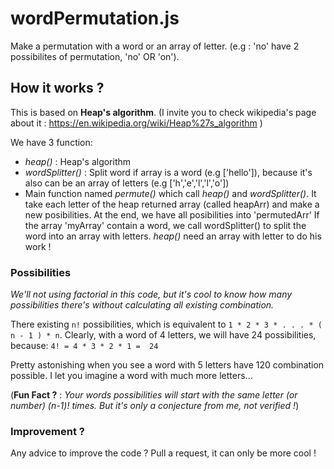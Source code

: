 # wordPermutation.js
Make a permutation with a word or an array of letter. (e.g : 'no' have 2 possibilites of permutation, 'no' OR 'on').

## How it works ?

This is based on **Heap's algorithm**. (I invite you to check wikipedia's page about it : https://en.wikipedia.org/wiki/Heap%27s_algorithm )

We have 3 function: 
  * *heap()* : Heap's algorithm 
  * *wordSplitter()* : Split word if array is a word (e.g ['hello']), because it's also can be an array of letters (e.g ['h','e','l','l','o'])
  * Main function named *permute()* which call *heap()* and *wordSplitter()*. It take each letter of the heap returned array (called heapArr) and make a new posibilities. At the end, we have all posibilities into 'permutedArr'
  If the array 'myArray' contain a word, we call wordSplitter() to split the word into an array with letters. *heap()* need an array with letter to do his work !

### Possibilities 
*We'll not using factorial in this code, but it's cool to know how many possibilities there's without calculating all existing combination.*

There existing `n!` possibilities, which is equivalent to `1 * 2 * 3 * . . . * ( n - 1 ) * n`.
Clearly, with a word of 4 letters, we will have 24 possibilities, because: `4! = 4 * 3 * 2 * 1 =  24`

Pretty astonishing when you see a word with 5 letters have 120 combination possible. I let you imagine a word with much more letters... 

(**Fun Fact ?** : *Your words possibilities will start with the same letter (or number) (n-1)! times. But it's only a conjecture from me, not verified !*)

### Improvement ?
  Any advice to improve the code ? Pull a request, it can only be more cool ! 
  
  
